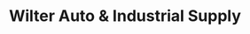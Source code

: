 ---
title: "Wilter Auto & Industrial Supply"
url: /lloydminster/wilter-auto-and-industrial-supply/
shop: car parts
---